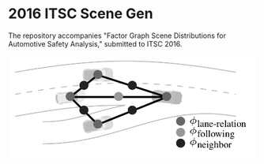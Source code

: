 # 2016 ITSC Scene Gen

The repository accompanies "Factor Graph Scene Distributions for Automotive Safety Analysis," submitted to ITSC 2016.

![Alt text](header.png)

